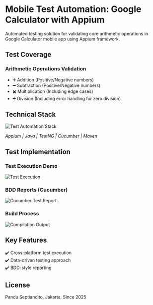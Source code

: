 # Mobile Test Automation: Google Calculator with Appium

Automated testing solution for validating core arithmetic operations in Google Calculator mobile app using Appium framework.

## Test Coverage

### Arithmetic Operations Validation
- ➕ Addition (Positive/Negative numbers)
- ➖ Subtraction (Positive/Negative numbers)
- ✖️ Multiplication (Including edge cases)
- ➗ Division (Including error handling for zero division)

## Technical Stack

![Test Automation Stack](https://github.com/user-attachments/assets/d17dec82-b004-4ac2-8bb3-162415cc92e0)

*Appium | Java | TestNG | Cucumber | Maven*

## Test Implementation

### Test Execution Demo
![Test Execution](https://github.com/user-attachments/assets/4cc02841-1268-4ddd-8519-46c0405b0520)

### BDD Reports (Cucumber)
![Cucumber Test Report](https://github.com/user-attachments/assets/1f217791-f3cc-4b41-8b2e-c1bc1594d284)

### Build Process
![Compilation Output](https://github.com/user-attachments/assets/304a7899-3837-4f30-9011-27256e42a310)

## Key Features
✔️ Cross-platform test execution  
✔️ Data-driven testing approach  
✔️ BDD-style reporting  


## License
Pandu Septiandito, Jakarta, Since 2025
